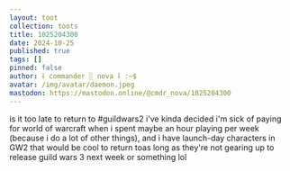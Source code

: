 ```yaml
---
layout: toot
collection: toots
title: 1025204300
date: 2024-10-25
published: true
tags: []
pinned: false
author: ⸸ commander ░ nova ⸸ :~$
avatar: /img/avatar/daemon.jpeg
mastodon: https://mastodon.online/@cmdr_nova/1025204300
---
```


is it too late to return to #guildwars2 i've kinda decided i'm sick of paying for world of warcraft when i spent maybe an hour playing per week (because i do a lot of other things), and i have launch-day characters in GW2 that would be cool to return toas long as they're not gearing up to release guild wars 3 next week or something lol
